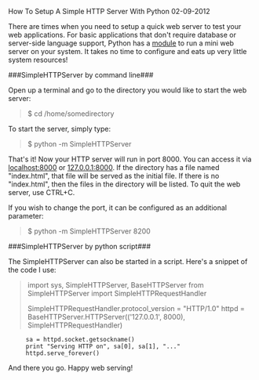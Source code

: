 How To Setup A Simple HTTP Server With Python
02-09-2012

There are times when you need to setup a quick web server to test your web applications. For basic applications that don't require database or server-side language support, Python has a [module](http://docs.python.org/library/simplehttpserver.html) to run a mini web server on your system. It takes no time to configure and eats up very little system resources!

###SimpleHTTPServer by command line###

Open up a terminal and go to the directory you would like to start the web server:

> $ cd /home/somedirectory

To start the server, simply type:

> $ python -m SimpleHTTPServer

That's it! Now your HTTP server will run in port 8000. You can access it via [localhost:8000](http://localhost:8000/) or [127.0.0.1:8000](http://127.0.0.1:8000/). If the directory has a file named "index.html", that file will be served as the initial file. If there is no "index.html", then the files in the directory will be listed. To quit the web server, use CTRL+C.

If you wish to change the port, it can be configured as an additional parameter:

> $ python -m SimpleHTTPServer 8200

###SimpleHTTPServer by python script###

The SimpleHTTPServer can also be started in a script. Here's a snippet of the code I use:

> import sys, SimpleHTTPServer, BaseHTTPServer
> from SimpleHTTPServer import SimpleHTTPRequestHandler
> 
> SimpleHTTPRequestHandler.protocol_version = "HTTP/1.0"
         httpd = BaseHTTPServer.HTTPServer(('127.0.0.1', 8000), SimpleHTTPRequestHandler)
>
         sa = httpd.socket.getsockname()
         print "Serving HTTP on", sa[0], sa[1], "..."
         httpd.serve_forever()

And there you go. Happy web serving!
